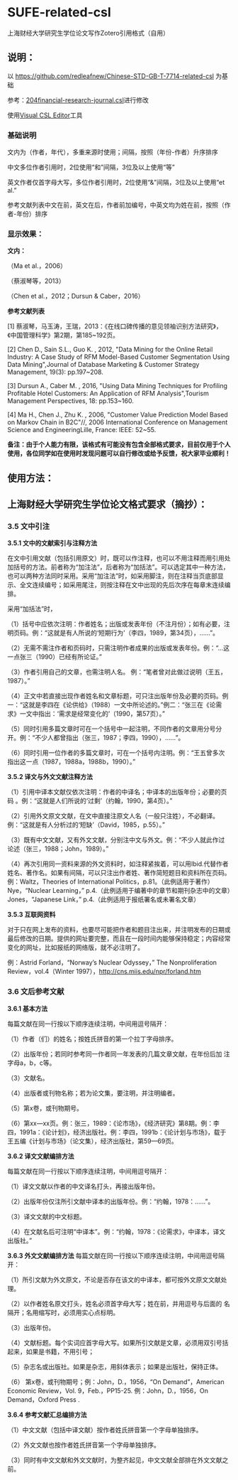 # SUFE-related-csl

上海财经大学研究生学位论文写作Zotero引用格式（自用）

## 说明：
以 https://github.com/redleafnew/Chinese-STD-GB-T-7714-related-csl 为基础

参考：[204financial-research-journal.csl](https://github.com/redleafnew/Chinese-STD-GB-T-7714-related-csl/blob/main/204financial-research-journal.csl)进行修改

使用[Visual CSL Editor](https://editor.citationstyles.org/visualEditor/)工具

### 基础说明

文内为（作者，年代），多重来源时使用；间隔，按照（年份-作者）升序排序

中文多位作者引用时，2位使用“和”间隔，3位及以上使用“等”

英文作者仅首字母大写，多位作者引用时，2位使用“&”间隔，3位及以上使用“et al.”

参考文献列表中文在前，英文在后，作者前加编号，中英文均为姓在前，按照（作者-年份）排序

### 显示效果：

**文内：**

（Ma et al.，2006）

（蔡淑琴等，2013）

（Chen et al.，2012；Dursun & Caber，2016）

**参考文献列表**

[1] 蔡淑琴，马玉涛，王瑞，2013：《在线口碑传播的意见领袖识别方法研究》，《中国管理科学》第2期，第185~192页。

[2] Chen D., Sain S.L., Guo K. , 2012, "Data Mining for the Online Retail Industry: A Case Study of RFM Model-Based Customer Segmentation Using Data Mining",Journal of Database Marketing & Customer Strategy Management, 19(3): pp.197~208.

[3] Dursun A., Caber M. , 2016, "Using Data Mining Techniques for Profiling Profitable Hotel Customers: An Application of RFM Analysis",Tourism Management Perspectives, 18: pp.153~160.

[4]	Ma H., Chen J., Zhu K. , 2006, "Customer Value Prediction Model Based on Markov Chain in B2C"//, 2006 International Conference on Management Science and EngineeringLille, France: IEEE: 52~55.

**备注：由于个人能力有限，该格式有可能没有包含全部格式要求，目前仅用于个人使用，各位同学如在使用时发现问题可以自行修改或给予反馈，祝大家毕业顺利！**

## 使用方法：


## 上海财经大学研究生学位论文格式要求（摘抄）：

### 3.5 文中引注

**3.5.1 文中的文献索引与注释方法**

在文中引用文献（包括引用原文）时，既可以作注释，也可以不用注释而用引用处加括号的方法。前者称为“加注法”，后者称为“加括法”。可以选定其中一种方法，也可以两种方法同时采用。采用“加注法”时，如采用脚注，则在注释当页底部显示、全文连续编号；如采用尾注，则按注释在文中出现的先后次序在每章末连续编排。

采用“加括法”时，

（1）括号中应依次注明：作者姓名；出版或发表年份（不注月份）；如有必要，注明页码。例：“这就是有人所说的‘短期行为’（李四，1989，第34页），……”。

（2）无需不需注作者和页码时，只需注明作者成果的出版或发表年份。例：“…这一点张三（1990）已经有所论证。”

（3）作者引用自己的文章，也需注明人名。
例：“笔者曾对此做过说明（王五，1987）。”

（4）正文中若直接出现作者姓名和文章标题，可只注出版年份及必要的页码。例一：“这就是李四在《论供给》（1988）一文中所论述的。”例二：“张三在《论需求》一文中指出：‘需求是经常变化的’（1990，第57页）。”

（5）同时引用多篇文章时可在一个括号中一起注明，不同作者的文章用分号分开。例：“不少人都曾指出（张三，1987；李四，1990），……”。

（6）同时引用一位作者的多篇文章时，可在一个括号内注明。例：“王五曾多次指出这一点（1987，1988a，1988b，1990）。”

**3.5.2 译文与外文文献注释方法**

（1）引用中译本文献仅依次注明：作者的中译名；中译本的出版年份；必要的页码 。例：“这就是人们所说的‘过剩’（约翰，1990，第4页）。”

（2）引用外文原文文献，在文中直接注原文人名（一般只注姓），不必翻译。例：“这就是有人分析过的‘短缺’（David，1985，p.55）。”

（3）既有中文文献，又有外文文献，分别注中文与外文。例：“不少人就此作过论述（张三，1988；John，1989）。”

（4）再次引用同一资料来源的外文资料时，如注释紧挨着，可以用Ibid.代替作者姓名、著作名。如果有间隔，可以只注出作者姓、著作简短题目和资料所在页码。例：Waltz，Theories of International Politics，p.81。（此例适用于著作）Nye，“Nuclear Learning，” p.4.（此例适用于编著中的章节和期刊杂志中的文章）Jones，“Japanese Link，” p.4.（此例适用于报纸署名或未署名文章）

**3.5.3 互联网资料**

对于只在网上发布的资料，也要尽可能把作者和题目注出来，并注明发布的日期或最后修改的日期。提供的网址要完整，而且在一段时间内能够保持稳定；内容经常变化的网址，比如报纸的网络版，就不必注明了。

例：Astrid Forland，“Norway’s Nuclear Odyssey，” The Nonproliferation Review，vol.4（Winter 1997），http://cns.miis.edu/npr/forland.htm

### 3.6 文后参考文献

**3.6.1 基本方法**

每篇文献在同一行按以下顺序连续注明，中间用逗号隔开：

（1）作者（们）的姓名；按姓氏拼音的第一个拉丁字母排序。

（2）出版年份；若同时参考同一作者同一年发表的几篇文章文献，在年份后加
注字母a，b，c等。

（3）文献名。

（4）出版者或刊物名称；若为论文集，要注明，并注明编者。

（5）第x卷，或刊物期号。

（6）第xx—xx页。例：张三，1989：《论市场》，《经济研究》第8期。例：李四，1991a：《论计划》，经济出版社。例：李四，1991b：《论计划与市场》，载于王五编《计划与市场》（论文集），经济出版社，第59—69页。

**3.6.2 译文文献编排方法**

每篇文献在同一行按以下顺序连续注明，中间用逗号隔开：

（1）译文文献以作者的中文译名打头，再接出版年份。

（2）出版年份仅注所引文献中译本的出版年份。例：“约翰，1978：……”。

（3）译文文献的中文标题。

（4）在文献名后可注明“中译本”。例：“约翰，1978：《论需求》，中译本，译文出版社。”

**3.6.3 外文文献编排方法**
每篇文献在同一行按以下顺序连续注明，中间用逗号隔开：

（1）所引文献为外文原文，不论是否存在该文的中译本，都可按外文原文文献处理。

（2）以作者姓名原文打头，姓名必须首字母大写；姓在前，并用逗号与后面的
名隔开；名用缩写时，必须用实心点标明。

（3）出版年份。

（4）文献标题。每个实词应首字母大写。如果所引文献是文章，必须用双引号括起来，如果是书籍，不用引号；

（5）杂志名或出版社。如果是杂志，用斜体表示；如果是出版社，保持正体。

（6） 第x卷，或刊物期号；例：John，D.，1956，“On Demand”，American Economic Review，Vol. 9，Feb.，PP15-25. 例：John，D.，1956，On Demand，Oxford Press .

**3.6.4 参考文献汇总编排方法**

（1）中文文献（包括中译文献）按作者姓氏拼音第一个字母单独排序。

（2）外文文献也按作者姓氏拼音第一个字母单独排序。

（3）同时有中文文献和外文文献时，为整齐起见，中文文献全部排在外文文献之前。


